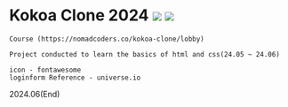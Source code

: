 # Kokoa Clone 2024 <img src="https://img.shields.io/badge/HTML5-E34F26?style=for-the-badge&logo=HTML5&logoColor=white"> <img src="https://img.shields.io/badge/CSS3-1572B6?style=for-the-badge&logo=CSS3&logoColor=white">

    Course (https://nomadcoders.co/kokoa-clone/lobby)

    Project conducted to learn the basics of html and css(24.05 ~ 24.06)

    icon - fontawesome
    loginform Reference - universe.io

2024.06(End)
